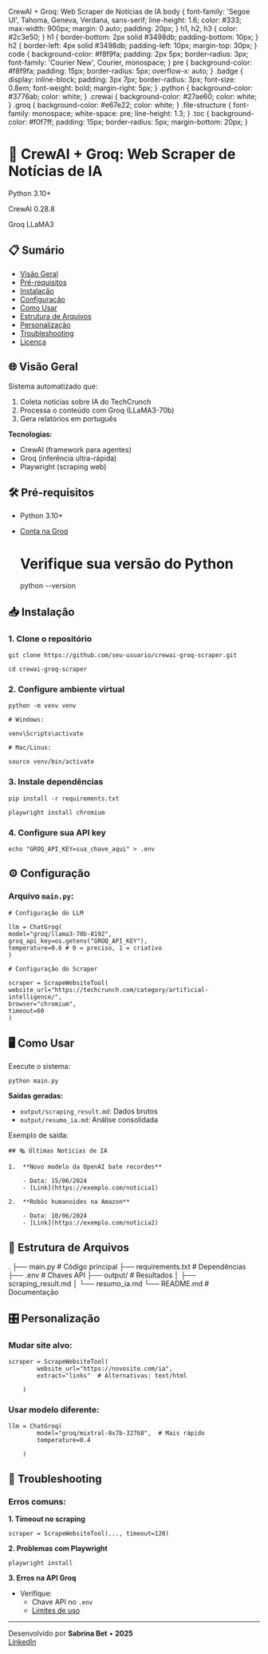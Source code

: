 CrewAI + Groq: Web Scraper de Notícias de IA body { font-family: 'Segoe UI', Tahoma, Geneva, Verdana, sans-serif; line-height: 1.6; color: #333; max-width: 900px; margin: 0 auto; padding: 20px; } h1, h2, h3 { color: #2c3e50; } h1 { border-bottom: 2px solid #3498db; padding-bottom: 10px; } h2 { border-left: 4px solid #3498db; padding-left: 10px; margin-top: 30px; } code { background-color: #f8f9fa; padding: 2px 5px; border-radius: 3px; font-family: 'Courier New', Courier, monospace; } pre { background-color: #f8f9fa; padding: 15px; border-radius: 5px; overflow-x: auto; } .badge { display: inline-block; padding: 3px 7px; border-radius: 3px; font-size: 0.8em; font-weight: bold; margin-right: 5px; } .python { background-color: #3776ab; color: white; } .crewai { background-color: #27ae60; color: white; } .groq { background-color: #e67e22; color: white; } .file-structure { font-family: monospace; white-space: pre; line-height: 1.3; } .toc { background-color: #f0f7ff; padding: 15px; border-radius: 5px; margin-bottom: 20px; }

# 🚀 CrewAI + Groq: Web Scraper de Notícias de IA

Python 3.10+

CrewAI 0.28.8

Groq LLaMA3

## 📋 Sumário

- [Visão Geral](#visao-geral)
- [Pré-requisitos](#pre-requisitos)
- [Instalação](#instalacao)
- [Configuração](#configuracao)
- [Como Usar](#como-usar)
- [Estrutura de Arquivos](#estrutura)
- [Personalização](#personalizacao)
- [Troubleshooting](#troubleshooting)
- [Licença](#licenca)

## 🌐 Visão Geral

Sistema automatizado que:

1.  Coleta notícias sobre IA do TechCrunch
2.  Processa o conteúdo com Groq (LLaMA3-70b)
3.  Gera relatórios em português

**Tecnologias:**

- CrewAI (framework para agentes)
- Groq (inferência ultra-rápida)
- Playwright (scraping web)

## 🛠️ Pré-requisitos

- Python 3.10+
- [Conta na Groq](https://console.groq.com/)

  # Verifique sua versão do Python

  python --version

## 📥 Instalação

### 1\. Clone o repositório

    git clone https://github.com/seu-usuario/crewai-groq-scraper.git

    cd crewai-groq-scraper

### 2\. Configure ambiente virtual

    python -m venv venv

    # Windows:

    venv\Scripts\activate

    # Mac/Linux:

    source venv/bin/activate

### 3\. Instale dependências

    pip install -r requirements.txt

    playwright install chromium

### 4\. Configure sua API key

    echo "GROQ_API_KEY=sua_chave_aqui" > .env

## ⚙️ Configuração

### Arquivo `main.py`:

    # Configuração do LLM

    llm = ChatGroq(
    model="groq/llama3-70b-8192",
    groq_api_key=os.getenv("GROQ_API_KEY"),
    temperature=0.6 # 0 = preciso, 1 = criativo
    )

    # Configuração do Scraper

    scraper = ScrapeWebsiteTool(
    website_url="https://techcrunch.com/category/artificial-intelligence/",
    browser="chromium",
    timeout=60
    )

## 🖥️ Como Usar

Execute o sistema:

    python main.py

**Saídas geradas:**

- `output/scraping_result.md`: Dados brutos
- `output/resumo_ia.md`: Análise consolidada

Exemplo de saída:

    ## 🗞️ Últimas Notícias de IA

    1.  **Novo modelo da OpenAI bate recordes**

        - Data: 15/06/2024
        - [Link](https://exemplo.com/noticia1)

    2.  **Robôs humanoides na Amazon**

        - Data: 10/06/2024
        - [Link](https://exemplo.com/noticia2)

## 📂 Estrutura de Arquivos

. ├── main.py # Código principal ├── requirements.txt # Dependências ├── .env # Chaves API ├── output/ # Resultados │ ├── scraping_result.md │ └── resumo_ia.md └── README.md # Documentação

## 🎛️ Personalização

### Mudar site alvo:

    scraper = ScrapeWebsiteTool(
            website_url="https://novosite.com/ia",
            extract="links"  # Alternativas: text/html

        )

### Usar modelo diferente:

    llm = ChatGroq(
            model="groq/mixtral-8x7b-32768",  # Mais rápido
            temperature=0.4

        )

## 🔧 Troubleshooting

### Erros comuns:

**1\. Timeout no scraping**

    scraper = ScrapeWebsiteTool(..., timeout=120)

**2\. Problemas com Playwright**

    playwright install

**3\. Erros na API Groq**

- Verifique:
  - Chave API no `.env`
  - [Limites de uso](https://console.groq.com/settings/limits)

---

Desenvolvido por **Sabrina Bet** • **2025**  
[LinkedIn](https://linkedin.com/in/seu-perfil)
